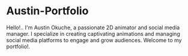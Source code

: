 # Austin-Portfolio
Hello!.. I'm Austin Okuche, a passionate 2D animator and social media manager. I specialize in creating captivating animations and managing social media platforms to engage and grow audiences. Welcome to my portfolio!.
